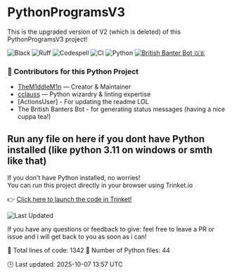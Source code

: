 # PythonProgramsV3

This is the upgraded version of V2 (which is deleted) of this PythonProgramsV3 project!

![Black](https://img.shields.io/badge/code%20style-black-000000.svg)
![Ruff](https://img.shields.io/badge/linter-ruff-purple)
![Codespell](https://img.shields.io/badge/spellcheck-codespell-green)
![CI](https://github.com/ModuleMaster64/PythonProgramsV3/actions/workflows/ci.yml/badge.svg)
![Python](https://img.shields.io/badge/python-3.11+-brightgreen?logo=python&style=for-the-badge)
[![British Banter Bot 🇬🇧](https://github.com/ModuleMaster64/PythonProgramsV3/actions/workflows/british-bot.yml/badge.svg)](https://github.com/ModuleMaster64/PythonProgramsV3/actions/workflows/british-bot.yml)

### 👥 Contributors for this Python Project

- [TheM1ddleM1n](https://github.com/TheM1ddleM1n) — Creator & Maintainer  
- [cclauss](https://github.com/cclauss) — Python wizardry & linting expertise
- [ActionsUser] - For updating the readme LOL
- The British Banters Bot - for generating status messages (having a nice cuppa tea!)

## Run any file on here if you dont have Python installed (like python 3.11 on windows or smth like that)

If you don't have Python installed, no worries!  
You can run this project directly in your browser using Trinket.io

👉 [Click here to launch the code in Trinket!](https://trinket.io/python3)

![Last Updated](https://img.shields.io/github/last-commit/TheM1ddleM1n/PythonProgramsV3?style=flat-square&color=brightgreen)

If you have any questions or feedback to give: feel free to leave a PR or issue and i will get back to you as soon as i can!

<!-- STATS:START -->
📄 Total lines of code: 1342
🐍 Number of Python files: 44
<!-- STATS:END -->

<!-- UPDATED:START -->
🕒 Last updated: 2025-10-07 13:57 UTC
<!-- UPDATED:END -->

